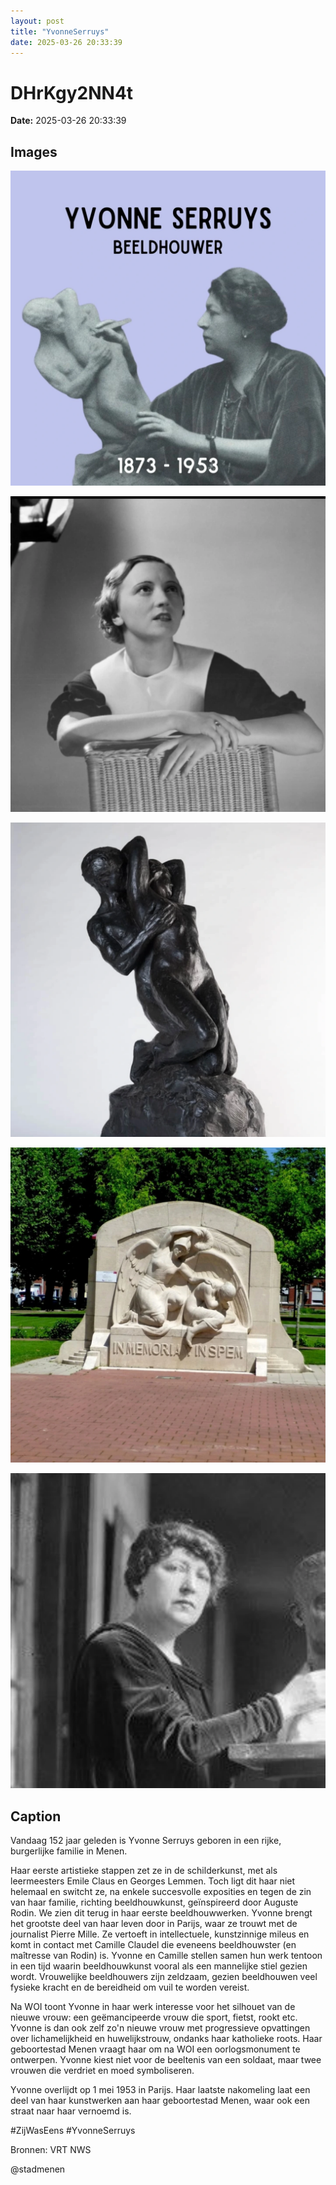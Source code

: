```yaml
---
layout: post
title: "YvonneSerruys"
date: 2025-03-26 20:33:39
---
```


# DHrKgy2NN4t

**Date:** 2025-03-26 20:33:39

## Images

![Image](../images/DHrKgy2NN4t_0.webp)

![Image](../images/DHrKgy2NN4t_1.webp)

![Image](../images/DHrKgy2NN4t_2.webp)

![Image](../images/DHrKgy2NN4t_3.webp)

![Image](../images/DHrKgy2NN4t_4.webp)

## Caption

Vandaag 152 jaar geleden is Yvonne Serruys geboren in een rijke, burgerlijke familie in Menen.

Haar eerste artistieke stappen zet ze in de schilderkunst, met als leermeesters Emile Claus en Georges Lemmen. Toch ligt dit haar niet helemaal en switcht ze, na enkele succesvolle exposities en tegen de zin van haar familie, richting beeldhouwkunst, geïnspireerd door Auguste Rodin. We zien dit terug in haar eerste beeldhouwwerken. Yvonne brengt het grootste deel van haar leven door in Parijs, waar ze trouwt met de journalist Pierre Mille. Ze vertoeft in intellectuele, kunstzinnige mileus en komt in contact met Camille Claudel die eveneens beeldhouwster (en maîtresse van Rodin) is. Yvonne en Camille stellen samen hun werk tentoon in een tijd waarin beeldhouwkunst vooral als een mannelijke stiel gezien wordt. Vrouwelijke beeldhouwers zijn zeldzaam, gezien beeldhouwen veel fysieke kracht en de bereidheid om vuil te worden vereist.

Na WOI toont Yvonne in haar werk interesse voor het silhouet van de nieuwe vrouw: een geëmancipeerde vrouw die sport, fietst, rookt etc. Yvonne is dan ook zelf zo'n nieuwe vrouw met progressieve opvattingen over lichamelijkheid en huwelijkstrouw, ondanks haar katholieke roots. Haar geboortestad Menen vraagt haar om na WOI een oorlogsmonument te ontwerpen. Yvonne kiest niet voor de beeltenis van een soldaat, maar twee vrouwen die verdriet en moed symboliseren.

Yvonne overlijdt op 1 mei 1953 in Parijs. Haar laatste nakomeling laat een deel van haar kunstwerken aan haar geboortestad Menen, waar ook een straat naar haar vernoemd is.

#ZijWasEens #YvonneSerruys

Bronnen: VRT NWS

@stadmenen

